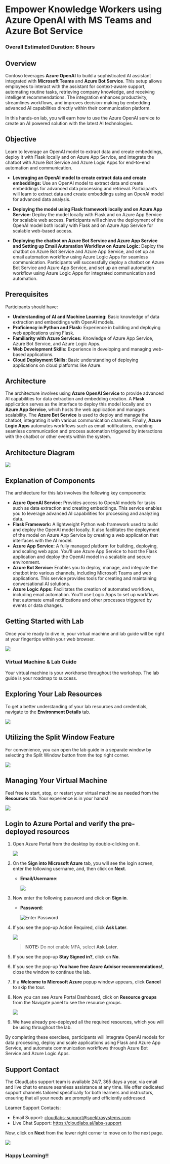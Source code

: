 # Empower Knowledge Workers using Azure OpenAI with MS Teams and Azure Bot Service

### Overall Estimated Duration: 8 hours

## Overview

Contoso leverages **Azure OpenAI** to build a sophisticated AI assistant integrated with **Microsoft Teams** and **Azure Bot Service**. This setup allows employees to interact with the assistant for context-aware support, automating routine tasks, retrieving company knowledge, and receiving intelligent recommendations. The integration enhances productivity, streamlines workflows, and improves decision-making by embedding advanced AI capabilities directly within their communication platform.

In this hands-on lab, you will earn how to use the Azure OpenAI service to create an AI powered solution with the latest AI technologies.

## Objective

Learn to leverage an OpenAI model to extract data and create embeddings, deploy it with Flask locally and on Azure App Service, and integrate the chatbot with Azure Bot Service and Azure Logic Apps for end-to-end automation and communication.

- **Leveraging an OpenAI model to create extract data and create embeddings:** Use an OpenAI model to extract data and create embeddings for advanced data processing and retrieval. Participants will learn to extract data and create embeddings using an OpenAI model for advanced data analysis.

- **Deploying the model using Flask framework locally and on Azure App Service:** Deploy the model locally with Flask and on Azure App Service for scalable web access. Participants will achieve the deployment of the OpenAI model both locally with Flask and on Azure App Service for scalable web-based access.

- **Deploying the chatbot on Azure Bot Service and Azure App Service and Setting up Email Automation Workflow on Azure Logic:** Deploy the chatbot on Azure Bot Service and Azure App Service, and set up an email automation workflow using Azure Logic Apps for seamless communication. Participants will successfully deploy a chatbot on Azure Bot Service and Azure App Service, and set up an email automation workflow using Azure Logic Apps for integrated communication and automation.

## Prerequisites

Participants should have:

- **Understanding of AI and Machine Learning:** Basic knowledge of data extraction and embeddings with OpenAI models.
- **Proficiency in Python and Flask:** Experience in building and deploying web applications using Flask.
- **Familiarity with Azure Services:** Knowledge of Azure App Service, Azure Bot Service, and Azure Logic Apps.
- **Web Development Skills:** Experience in developing and managing web-based applications.
- **Cloud Deployment Skills:** Basic understanding of deploying applications on cloud platforms like Azure.

## Architecture

The architecture involves using **Azure OpenAI Service** to provide advanced AI capabilities for data extraction and embedding creation. A **Flask** application serves as the interface to deploy this model locally and on **Azure App Service**, which hosts the web application and manages scalability. The **Azure Bot Service** is used to deploy and manage the chatbot, integrating it with various communication channels. Finally, **Azure Logic Apps** automates workflows such as email notifications, enabling seamless communication and process automation triggered by interactions with the chatbot or other events within the system.

## Architecture Diagram

![](Images/diagram.png)

## Explanation of Components

The architecture for this lab involves the following key components:

- **Azure OpenAI Service:** Provides access to OpenAI models for tasks such as data extraction and creating embeddings. This service enables you to leverage advanced AI capabilities for processing and analyzing data.
- **Flask Framework:** A lightweight Python web framework used to build and deploy the OpenAI model locally. It also facilitates the deployment of the model on Azure App Service by creating a web application that interfaces with the AI model.
- **Azure App Service:** A fully managed platform for building, deploying, and scaling web apps. You'll use Azure App Service to host the Flask application and deploy the OpenAI model in a scalable and secure environment.
- **Azure Bot Service:** Enables you to deploy, manage, and integrate the chatbot into various channels, including Microsoft Teams and web applications. This service provides tools for creating and maintaining conversational AI solutions.
- **Azure Logic Apps:** Facilitates the creation of automated workflows, including email automation. You’ll use Logic Apps to set up workflows that automate email notifications and other processes triggered by events or data changes.

## Getting Started with Lab

Once you're ready to dive in, your virtual machine and lab guide will be right at your fingertips within your web browser.

![](Images/getting-1.png)

### Virtual Machine & Lab Guide

Your virtual machine is your workhorse throughout the workshop. The lab guide is your roadmap to success.

## Exploring Your Lab Resources

To get a better understanding of your lab resources and credentials, navigate to the **Environment Details** tab.

![](Images/environment.png)

## Utilizing the Split Window Feature

For convenience, you can open the lab guide in a separate window by selecting the Split Window button from the top right corner.

![](Images/nleg4.png)

## Managing Your Virtual Machine

Feel free to start, stop, or restart your virtual machine as needed from the **Resources** tab. Your experience is in your hands!

![](Images/resources-vm-manage.png)
    
    
## Login to Azure Portal and verify the pre-deployed resources

1. Open Azure Portal from the desktop by double-clicking on it.
    
   ![](Images/azure-portal-edge.png)
   
1. On the **Sign into Microsoft Azure** tab, you will see the login screen, enter the following username, and, then click on **Next**.

   * **Email/Username**: <inject key="AzureAdUserEmail"></inject>

     ![](Images/user-email.png)
   
1. Now enter the following password and click on **Sign in**.
   
   * **Password**: <inject key="AzureAdUserPassword"></inject>
   
     ![](Images/user-pass.png "Enter Password")

1. If you see the pop-up Action Required, click **Ask Later**.

   ![](Images/asklater.png)

   >**NOTE:** Do not enable MFA, select **Ask Later**.

1. If you see the pop-up **Stay Signed in?**, click on **No**.

1. If you see the pop-up **You have free Azure Advisor recommendations!**, close the window to continue the lab.

1. If a **Welcome to Microsoft Azure** popup window appears, click **Cancel** to skip the tour.

1. Now you can see Azure Portal Dashboard, click on **Resource groups** from the Navigate panel to see the resource groups.

   ![](Images/M2-Ex1-rg.png)
 
1. We have already pre-deployed all the required resources, which you will be using throughout the lab.

By completing these exercises, participants will integrate OpenAI models for data processing, deploy and scale applications using Flask and Azure App Service, and automate communication workflows through Azure Bot Service and Azure Logic Apps.
 
## Support Contact
 
The CloudLabs support team is available 24/7, 365 days a year, via email and live chat to ensure seamless assistance at any time. We offer dedicated support channels tailored specifically for both learners and instructors, ensuring that all your needs are promptly and efficiently addressed.

Learner Support Contacts:
- Email Support: cloudlabs-support@spektrasystems.com
- Live Chat Support: https://cloudlabs.ai/labs-support

Now, click on **Next** from the lower right corner to move on to the next page.

![](Images/next-page.png)

### Happy Learning!!